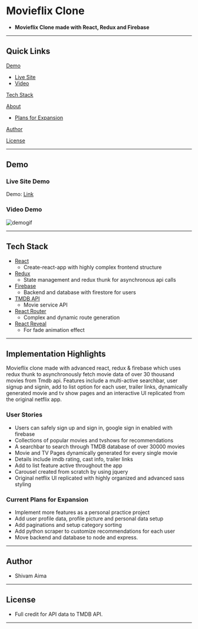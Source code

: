 
# Movieflix Clone

- **Movieflix Clone made with React, Redux and Firebase**

---

## Quick Links

[Demo](#demo)

- [Live Site](#live-site-demo)
- [Video](#video-demo)

[Tech Stack](#tech-stack)

[About](#Implementation-Hightlights)

- [Plans for Expansion](#future-plans-for-expansion)

[Author](#author)

[License](#license)

---

## Demo

### Live Site Demo

Demo: [Link](https://netflix-clone-by-shivam.netlify.com/)

### Video Demo

![demogif](Movieflix-Clone.gif)

---

## Tech Stack

- [React](https://github.com/facebook/react) 
  - Create-react-app with highly complex frontend structure
- [Redux](https://redux.js.org/) 
  - State management and redux thunk for asynchronous api calls
- [Firebase](https://firebase.google.com/) 
  - Backend and database with firestore for users
- [TMDB API](https://www.themoviedb.org/?language=en-US)
  - Movie service API
- [React Router](https://reacttraining.com/react-router/web/guides/quick-start) 
  - Complex and dynamic route generation 
- [React Reveal](https://www.react-reveal.com/)
  - For fade animation effect

---

## Implementation Highlights

Movieflix clone made with advanced react, redux & firebase which uses redux thunk to asynchronously fetch movie data of over 30 thousand movies from Tmdb api. Features include a multi-active searchbar, user signup and signin, add to list option for each user, trailer links, dynamically generated movie and tv show pages and an interactive UI replicated from the original netflix app.

### User Stories

- Users can safely sign up and sign in, google sign in enabled with firebase
- Collections of popular movies and tvshows for recommendations
- A searchbar to search through TMDB database of over 30000 movies
- Movie and TV Pages dynamically generated for every single movie
- Details include imdb rating, cast info, trailer links
- Add to list feature active throughout the app
- Carousel created from scratch by using jquery
- Original netflix UI replicated with highly organized and advanced sass styling

### Current Plans for Expansion

- Implement more features as a personal practice project
- Add user profile data, profile picture and personal data setup
- Add paginations and setup category sorting
- Add python scraper to customize recommendations for each user
- Move backend and database to node and express.

---

## Author

- Shivam Aima

---

## License

- Full credit for API data to TMDB API.

---
